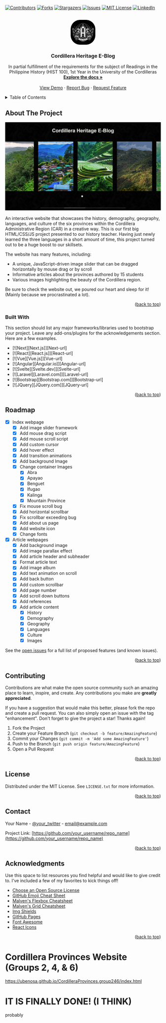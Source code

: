 <a name="readme-top"></a>
[![Contributors][contributors-shield]][contributors-url]
[![Forks][forks-shield]][forks-url]
[![Stargazers][stars-shield]][stars-url]
[![Issues][issues-shield]][issues-url]
[![MIT License][license-shield]][license-url]
[![LinkedIn][linkedin-shield]][linkedin-url]



<!-- PROJECT LOGO -->
<br />
<div align="center">
  <a href="https://github.com/UBenosa/CordilleraProvinces.group246">
    <img src="Images\Icons\icon.png" alt="Logo" width="80" height="80">
  </a>

  <h3 align="center">Cordillera Heritage E-Blog</h3>

  <p align="center">
    In partial fulfillment of the requirements for the subject of Readings in the Philippine History (HIST 100), 1st Year in the University of the Cordilleras
    <br />
    <a href="https://github.com/UBenosa/CordilleraProvinces.group246/"><strong>Explore the docs »</strong></a>
    <br />
    <br />
    <a href="https://ubenosa.github.io/CordilleraProvinces.group246/index.html">View Demo</a>
    ·
    <a href="https://github.com/UBenosa/CordilleraProvinces.group246/issues">Report Bug</a>
    ·
    <a href="https://github.com/UBenosa/CordilleraProvinces.group246/issues">Request Feature</a>
  </p>
</div>

<details>
  <summary>Table of Contents</summary>
  <ol>
    <li>
      <a href="#about-the-project">About The Project</a>
      <ul>
        <li><a href="#built-with">Built With</a></li>
      </ul>
    </li>
    <li><a href="#roadmap">Roadmap</a></li>
    <li><a href="#contributing">Contributing</a></li>
    <li><a href="#license">License</a></li>
    <li><a href="#contact">Contact</a></li>
    <li><a href="#acknowledgments">Acknowledgments</a></li>
  </ol>
</details>

## About The Project

[![Product Name Screen Shot][product-screenshot]](https://ubenosa.github.io/CordilleraProvinces.group246/index.html)

An interactive website that showcases the history, demography, geography, languages, and culture of the six provinces within the Cordillera Administrative Region (CAR) in a creative way. This is our first big HTML/CSS/JS project presented to our history teacher. Having just newly learned the three languages in a short amount of time, this project turned out to be a huge boost to our skillsets.

The website has many features, including:
* A unique, JavaScript-driven image slider that can be dragged horizontally by mouse drag or by scroll
* Informative articles about the provinces authored by 15 students
* Various images highlighting the beauty of the Cordillera region.

Be sure to check the website out, we poured our heart and sleep for it! (Mainly because we procrastinated a lot).

<p align="right">(<a href="#readme-top">back to top</a>)</p>



### Built With

This section should list any major frameworks/libraries used to bootstrap your project. Leave any add-ons/plugins for the acknowledgements section. Here are a few examples.

* [![Next][Next.js]][Next-url]
* [![React][React.js]][React-url]
* [![Vue][Vue.js]][Vue-url]
* [![Angular][Angular.io]][Angular-url]
* [![Svelte][Svelte.dev]][Svelte-url]
* [![Laravel][Laravel.com]][Laravel-url]
* [![Bootstrap][Bootstrap.com]][Bootstrap-url]
* [![JQuery][JQuery.com]][JQuery-url]

<p align="right">(<a href="#readme-top">back to top</a>)</p>



<!-- ROADMAP -->
## Roadmap

- [x] Index webpage
    - [x] Add image slider framework
    - [x] Add mouse drag script
    - [x] Add mouse scroll script
    - [x] Add custom cursor
    - [x] Add hover effect
    - [x] Add transition animations
    - [x] Add background Image
    - [x] Change container Images
        - [x] Abra
        - [x] Apayao
        - [x] Benguet
        - [x] Ifugao
        - [x] Kalinga
        - [x] Mountain Province
    - [x] Fix mouse scroll bug
    - [x] Add horizontal scrollbar
    - [x] Fix scrollbar exceeding bug
    - [x] Add about us page
    - [x] Add website icon
    - [x] Change fonts
- [x] Article webpages
    - [x] Add background image
    - [x] Add image parallax effect
    - [x] Add article header and subheader
    - [x] Format article text
    - [x] Add image album
    - [x] Add text animation on scroll
    - [x] Add back button
    - [x] Add custom scrollbar
    - [x] Add page number
    - [x] Add scroll down buttons
    - [x] Add references
    - [X] Add article content
        - [x] History
        - [x] Demography
        - [x] Geography
        - [x] Languages
        - [x] Culture
        - [x] Images

See the [open issues](https://github.com/UBenosa/CordilleraProvinces.group246/issues) for a full list of proposed features (and known issues).

<p align="right">(<a href="#readme-top">back to top</a>)</p>



<!-- CONTRIBUTING -->
## Contributing

Contributions are what make the open source community such an amazing place to learn, inspire, and create. Any contributions you make are **greatly appreciated**.

If you have a suggestion that would make this better, please fork the repo and create a pull request. You can also simply open an issue with the tag "enhancement".
Don't forget to give the project a star! Thanks again!

1. Fork the Project
2. Create your Feature Branch (`git checkout -b feature/AmazingFeature`)
3. Commit your Changes (`git commit -m 'Add some AmazingFeature'`)
4. Push to the Branch (`git push origin feature/AmazingFeature`)
5. Open a Pull Request

<p align="right">(<a href="#readme-top">back to top</a>)</p>



<!-- LICENSE -->
## License

Distributed under the MIT License. See `LICENSE.txt` for more information.

<p align="right">(<a href="#readme-top">back to top</a>)</p>



<!-- CONTACT -->
## Contact

Your Name - [@your_twitter](https://twitter.com/your_username) - email@example.com

Project Link: [https://github.com/your_username/repo_name](https://github.com/your_username/repo_name)

<p align="right">(<a href="#readme-top">back to top</a>)</p>



<!-- ACKNOWLEDGMENTS -->
## Acknowledgments

Use this space to list resources you find helpful and would like to give credit to. I've included a few of my favorites to kick things off!

* [Choose an Open Source License](https://choosealicense.com)
* [GitHub Emoji Cheat Sheet](https://www.webpagefx.com/tools/emoji-cheat-sheet)
* [Malven's Flexbox Cheatsheet](https://flexbox.malven.co/)
* [Malven's Grid Cheatsheet](https://grid.malven.co/)
* [Img Shields](https://shields.io)
* [GitHub Pages](https://pages.github.com)
* [Font Awesome](https://fontawesome.com)
* [React Icons](https://react-icons.github.io/react-icons/search)

<p align="right">(<a href="#readme-top">back to top</a>)</p>



<!-- MARKDOWN LINKS & IMAGES -->
<!-- https://www.markdownguide.org/basic-syntax/#reference-style-links -->
[contributors-shield]: https://img.shields.io/github/contributors/UBenosa/CordilleraProvinces.group246.svg?style=for-the-badge
[contributors-url]: https://github.com/UBenosa/CordilleraProvinces.group246/graphs/contributors
[forks-shield]: https://img.shields.io/github/forks/UBenosa/CordilleraProvinces.group246.svg?style=for-the-badge
[forks-url]: https://github.com/UBenosa/CordilleraProvinces.group246/network/members
[stars-shield]: https://img.shields.io/github/stars/UBenosa/CordilleraProvinces.group246.svg?style=for-the-badge
[stars-url]: https://github.com/UBenosa/CordilleraProvinces.group246/stargazers
[issues-shield]: https://img.shields.io/github/issues/UBenosa/CordilleraProvinces.group246.svg?style=for-the-badge
[issues-url]: https://github.com/UBenosa/CordilleraProvinces.group246/issues
[license-shield]: https://img.shields.io/github/license/UBenosa/CordilleraProvinces.group246.svg?style=for-the-badge
[license-url]: https://github.com/UBenosa/CordilleraProvinces.group246/blob/master/LICENSE.txt
[linkedin-shield]: https://img.shields.io/badge/-LinkedIn-black.svg?style=for-the-badge&logo=linkedin&colorB=555
[linkedin-url]: https://www.linkedin.com/in/zyrus-a27a81219/
[product-screenshot]: .github/Documentation-Images/article-header.jpg

# Cordillera Provinces Website (Groups 2, 4, & 6)
https://ubenosa.github.io/CordilleraProvinces.group246/index.html

# IT IS FINALLY DONE! (I THINK)
probably
